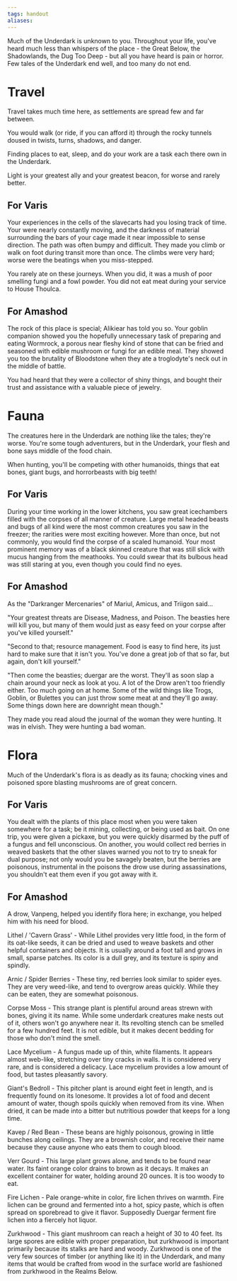 ```yaml
---
tags: handout
aliases:
---
```


Much of the Underdark is unknown to you. Throughout your life, you've heard much less than whispers of the place - the Great Below, the Shadowlands, the Dug Too Deep - but all you have heard is pain or horror. Few tales of the Underdark end well, and too many do not end.

# Travel
Travel takes much time here, as settlements are spread few and far between. 

You would walk (or ride, if you can afford it) through the rocky tunnels doused in twists, turns, shadows, and danger. 

Finding places to eat, sleep, and do your work are a task each there own in the Underdark. 

Light is your greatest ally and your greatest beacon, for worse and rarely better.

## For Varis
Your experiences in the cells of the slavecarts had you losing track of time. Your were nearly constantly moving, and the darkness of material surrounding the bars of your cage made it near impossible to sense direction. The path was often bumpy and difficult. They made you climb or walk on foot during transit more than once. The climbs were very hard; worse were the beatings when you miss-stepped.

You rarely ate on these journeys. When you did, it was a mush of poor smelling fungi and a fowl powder. You did not eat meat during your service to House Thoulca.

## For Amashod
The rock of this place is special; Alikiear has told you so. Your goblin companion showed you the hopefully unnecessary task of preparing and eating Wormrock, a porous near fleshy kind of stone that can be fried and seasoned with edible mushroom or fungi for an edible meal. They showed you too the brutality of Bloodstone when they ate a troglodyte's neck out in the middle of battle. 

You had heard that they were a collector of shiny things, and bought their trust and assistance with a valuable piece of jewelry.

# Fauna
The creatures here in the Underdark are nothing like the tales; they're worse. You're some tough adventurers, but in the Underdark, your flesh and bone says middle of the food chain.

When hunting, you'll be competing with other humanoids, things that eat bones, giant bugs, and horrorbeasts with big teeth!

## For Varis
During your time working in the lower kitchens, you saw great icechambers filled with the corpses of all manner of creature. Large metal headed beasts and bugs of all kind were the most common creatures you saw in the freezer; the rarities were most exciting however. More than once, but not commonly, you would find the corpse of a scaled humanoid. Your most prominent memory was of a black skinned creature that was still slick with mucus hanging from the meathooks. You could swear that its bulbous head was still staring at you, even though you could find no eyes. 

## For Amashod
As the "Darkranger Mercenaries" of Mariul, Amicus, and Triigon said...

"Your greatest threats are Disease, Madness, and Poison. The beasties here will kill you, but many of them would just as easy feed on your corpse after you've killed yourself."

"Second to that; resource management. Food is easy to find here, its just hard to make sure that it isn't you. You've done a great job of that so far, but again, don't kill yourself."

"Then come the beasties; duergar are the worst. They'll as soon slap a chain around your neck as look at you. A lot of the Drow aren't too friendly either. Too much going on at home. Some of the wild things like Trogs, Goblin, or Bulettes you can just throw some meat at and they'll go away. Some things down here are downright mean though."

They made you read aloud the journal of the woman they were hunting. It was in elvish. They were hunting a bad woman.

# Flora
Much of the Underdark's flora is as deadly as its fauna; chocking vines and poisoned spore blasting mushrooms are of great concern.

## For Varis
You dealt with the plants of this place most when you were taken somewhere for a task; be it mining, collecting, or being used as bait. On one trip, you were given a pickaxe, but you were quickly disarmed by the puff of a fungus and fell unconscious. On another, you would collect red berries in weaved baskets that the other slaves warned you not to try to sneak for dual purpose; not only would you be savagely beaten, but the berries are poisonous, instrumental in the poisons the drow use during assassinations, you shouldn't eat them even if you got away with it. 

## For Amashod

A drow, Vanpeng, helped you identify flora here; in exchange, you helped him with his need for blood.

Lithel / 'Cavern Grass' - While Lithel provides very little food, in the form of its oat-like seeds, it can be dried and used to weave baskets and other helpful containers and objects. It is usually around a foot tall and grows in small, sparse patches. Its color is a dull grey, and its texture is spiny and spindly.

Arnic / Spider Berries - These tiny, red berries look similar to spider eyes. They are very weed-like, and tend to overgrow areas quickly. While they can be eaten, they are somewhat poisonous.

Corpse Moss - This strange plant is plentiful around areas strewn with bones, giving it its name. While some underdark creatures make nests out of it, others won't go anywhere near it. Its revolting stench can be smelled for a few hundred feet. It is not edible, but it makes decent bedding for those who don't mind the smell.

Lace Mycelium - A fungus made up of thin, white filaments. It appears almost web-like, stretching over tiny cracks in walls. It is considered very rare, and is considered a delicacy. Lace mycelium provides a low amount of food, but tastes pleasantly savory.

Giant's Bedroll - This pitcher plant is around eight feet in length, and is frequently found on its lonesome. It provides a lot of food and decent amount of water, though spoils quickly when removed from its vine. When dried, it can be made into a bitter but nutritious powder that keeps for a long time.

Kavep / Red Bean - These beans are highly poisonous, growing in little bunches along ceilings. They are a brownish color, and receive their name because they cause anyone who eats them to cough blood.

Verr Gourd - This large plant grows alone, and tends to be found near water. Its faint orange color drains to brown as it decays. It makes an excellent container for water, holding around 20 ounces. It is too woody to eat.

Fire Lichen - Pale orange-white in color, fire lichen thrives on warmth. Fire lichen can be ground and fermented into a hot, spicy paste, which is often spread on sporebread to give it flavor. Supposedly Duergar ferment fire lichen into a fiercely hot liquor.

Zurkhwood - This giant mushroom can reach a height of 30 to 40 feet. Its large spores are edible with proper preparation, but zurkhwood is important primarily because its stalks are hard and woody. Zurkhwood is one of the very few sources of timber (or anything like it) in the Underdark, and many items that would be crafted from wood in the surface world are fashioned from zurkhwood in the Realms Below.